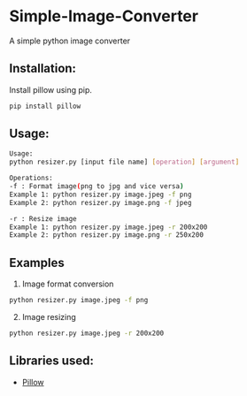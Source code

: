 # Simple-Image-Converter

A simple python image converter

## Installation:

Install pillow using pip.

```bash
pip install pillow
```

## Usage:

```bash
Usage:
python resizer.py [input file name] [operation] [argument]

Operations:
-f : Format image(png to jpg and vice versa)
Example 1: python resizer.py image.jpeg -f png
Example 2: python resizer.py image.png -f jpeg

-r : Resize image
Example 1: python resizer.py image.jpeg -r 200x200
Example 2: python resizer.py image.png -r 250x200
```

## Examples

1. Image format conversion

```bash
python resizer.py image.jpeg -f png
```

2. Image resizing

```bash
python resizer.py image.jpeg -r 200x200
```

## Libraries used:

- [Pillow](https://python-pillow.org/)
